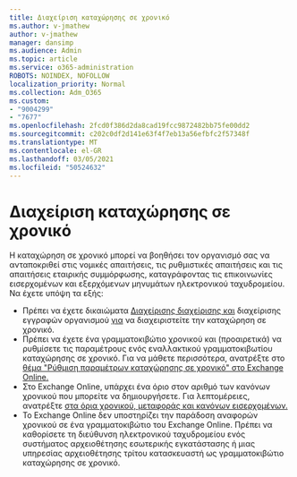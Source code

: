 ```yaml
---
title: Διαχείριση καταχώρησης σε χρονικό
ms.author: v-jmathew
author: v-jmathew
manager: dansimp
ms.audience: Admin
ms.topic: article
ms.service: o365-administration
ROBOTS: NOINDEX, NOFOLLOW
localization_priority: Normal
ms.collection: Adm_O365
ms.custom:
- "9004299"
- "7677"
ms.openlocfilehash: 2fcd0f386d2da8cad19fcc9872482bb75fe00dd2
ms.sourcegitcommit: c202c0df2d141e63f4f7eb13a56efbfc2f57348f
ms.translationtype: MT
ms.contentlocale: el-GR
ms.lasthandoff: 03/05/2021
ms.locfileid: "50524632"
---
```

# <a name="manage-journaling"></a>Διαχείριση καταχώρησης σε χρονικό

Η καταχώρηση σε χρονικό μπορεί να βοηθήσει τον οργανισμό σας να ανταποκριθεί στις νομικές απαιτήσεις, τις ρυθμιστικές απαιτήσεις και τις απαιτήσεις εταιρικής συμμόρφωσης, καταγράφοντας τις επικοινωνίες εισερχομένων και εξερχόμενων μηνυμάτων ηλεκτρονικού ταχυδρομείου. Να έχετε υπόψη τα εξής:

* Πρέπει να έχετε δικαιώματα [Διαχείρισης διαχείρισης και](https://go.microsoft.com/fwlink/?linkid=2115259) διαχείρισης εγγραφών οργανισμού [για](https://go.microsoft.com/fwlink/?linkid=2115469) να διαχειριστείτε την καταχώρηση σε χρονικό.
* Πρέπει να έχετε ένα γραμματοκιβώτιο χρονικού και (προαιρετικά) να ρυθμίσετε τις παραμέτρους ενός εναλλακτικού γραμματοκιβωτίου καταχώρησης σε χρονικό. Για να μάθετε περισσότερα, ανατρέξτε στο [θέμα "Ρύθμιση παραμέτρων καταχώρησης σε χρονικό" στο Exchange Online.](https://go.microsoft.com/fwlink/?linkid=2115260)
* Στο Exchange Online, υπάρχει ένα όριο στον αριθμό των κανόνων χρονικού που μπορείτε να δημιουργήσετε. Για λεπτομέρειες, ανατρέξτε [στα όρια χρονικού, μεταφοράς και κανόνων εισερχομένων.](https://go.microsoft.com/fwlink/?linkid=2115261)
* Το Exchange Online δεν υποστηρίζει την παράδοση αναφορών χρονικού σε ένα γραμματοκιβώτιο του Exchange Online. Πρέπει να καθορίσετε τη διεύθυνση ηλεκτρονικού ταχυδρομείου ενός συστήματος αρχειοθέτησης εσωτερικής εγκατάστασης ή μιας υπηρεσίας αρχειοθέτησης τρίτου κατασκευαστή ως γραμματοκιβώτιο καταχώρησης σε χρονικό.
